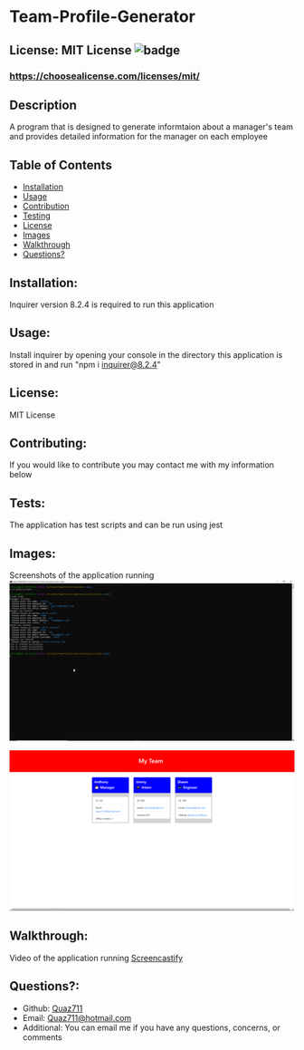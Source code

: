 # Team-Profile-Generator

  ## License: MIT License ![badge](https://img.shields.io/badge/license-MITLicense-orange)
  ###  https://choosealicense.com/licenses/mit/

  ## Description
  A program that is designed to generate informtaion about a manager's team and provides detailed information for the manager on each employee

  ## Table of Contents 
  - [Installation](#installation)
  - [Usage](#usage)
  - [Contribution](#contributing)
  - [Testing](#tests)
  - [License](#license)
  - [Images](#images)
  - [Walkthrough](#walkthrough)
  - [Questions?](#questions)
    
  ## Installation:
  Inquirer version 8.2.4 is required to run this application

  ## Usage:
  Install inquirer by opening your console in the directory this application is stored in and run "npm i inquirer@8.2.4"

  ## License:
  MIT License

  ## Contributing:
  If you would like to contribute you may contact me with my information below

  ## Tests:
  The application has test scripts and can be run using jest

  ## Images:
  Screenshots of the application running
  ![This is a screenshot showing what you would see when using the application.](./assets/images/Application.png)

  ![This is a screenshot showing what you would see upon visiting the webpage.](./assets/images/Webpage.png)

  ## Walkthrough:
  Video of the application running
  [Screencastify](https://drive.google.com/file/d/1egN9I7tgZbibThmoLwz94jsdYwYq-vHV/view)

  ## Questions?:
  - Github: [Quaz711](https://github.com/Quaz711)
  - Email: Quaz711@hotmail.com
  - Additional: You can email me if you have any questions, concerns, or comments
